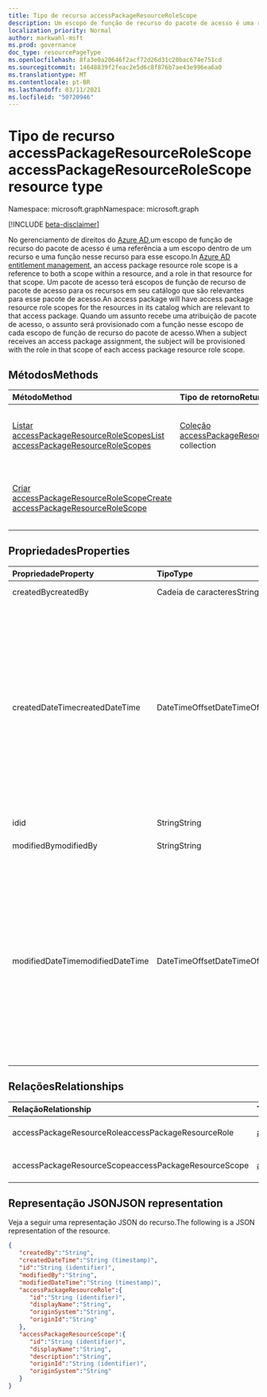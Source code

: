 ```yaml
---
title: Tipo de recurso accessPackageResourceRoleScope
description: Um escopo de função de recurso do pacote de acesso é uma referência a um escopo dentro de um recurso e a uma função nesse recurso.
localization_priority: Normal
author: markwahl-msft
ms.prod: governance
doc_type: resourcePageType
ms.openlocfilehash: 8fa3e0a20646f2acf72d26d31c20bac674e751cd
ms.sourcegitcommit: 14648839f2feac2e5d6c8f876b7ae43e996ea6a0
ms.translationtype: MT
ms.contentlocale: pt-BR
ms.lasthandoff: 03/11/2021
ms.locfileid: "50720946"
---
```

# <a name="accesspackageresourcerolescope-resource-type"></a><span data-ttu-id="a4a6c-103">Tipo de recurso accessPackageResourceRoleScope</span><span class="sxs-lookup"><span data-stu-id="a4a6c-103">accessPackageResourceRoleScope resource type</span></span>

<span data-ttu-id="a4a6c-104">Namespace: microsoft.graph</span><span class="sxs-lookup"><span data-stu-id="a4a6c-104">Namespace: microsoft.graph</span></span>

[!INCLUDE [beta-disclaimer](../../includes/beta-disclaimer.md)]

<span data-ttu-id="a4a6c-105">No gerenciamento de direitos do [Azure AD,](entitlementmanagement-root.md)um escopo de função de recurso do pacote de acesso é uma referência a um escopo dentro de um recurso e uma função nesse recurso para esse escopo.</span><span class="sxs-lookup"><span data-stu-id="a4a6c-105">In [Azure AD entitlement management](entitlementmanagement-root.md), an access package resource role scope is a reference to both a scope within a resource, and a role in that resource for that scope.</span></span>  <span data-ttu-id="a4a6c-106">Um pacote de acesso terá escopos de função de recurso de pacote de acesso para os recursos em seu catálogo que são relevantes para esse pacote de acesso.</span><span class="sxs-lookup"><span data-stu-id="a4a6c-106">An access package will have access package resource role scopes for the resources in its catalog which are relevant to that access package.</span></span>  <span data-ttu-id="a4a6c-107">Quando um assunto recebe uma atribuição de pacote de acesso, o assunto será provisionado com a função nesse escopo de cada escopo de função de recurso do pacote de acesso.</span><span class="sxs-lookup"><span data-stu-id="a4a6c-107">When a subject receives an access package assignment, the subject will be provisioned with the role in that scope of each access package resource role scope.</span></span>

## <a name="methods"></a><span data-ttu-id="a4a6c-108">Métodos</span><span class="sxs-lookup"><span data-stu-id="a4a6c-108">Methods</span></span>

| <span data-ttu-id="a4a6c-109">Método</span><span class="sxs-lookup"><span data-stu-id="a4a6c-109">Method</span></span>       | <span data-ttu-id="a4a6c-110">Tipo de retorno</span><span class="sxs-lookup"><span data-stu-id="a4a6c-110">Return Type</span></span> | <span data-ttu-id="a4a6c-111">Descrição</span><span class="sxs-lookup"><span data-stu-id="a4a6c-111">Description</span></span> |
|:-------------|:------------|:------------|
| [<span data-ttu-id="a4a6c-112">Listar accessPackageResourceRoleScopes</span><span class="sxs-lookup"><span data-stu-id="a4a6c-112">List accessPackageResourceRoleScopes</span></span>](../api/accesspackage-list-accesspackageresourcerolescopes.md) | <span data-ttu-id="a4a6c-113">[Coleção accessPackageResourceRoleScope](accesspackageresourcerolescope.md)</span><span class="sxs-lookup"><span data-stu-id="a4a6c-113">[accessPackageResourceRoleScope](accesspackageresourcerolescope.md) collection</span></span> | <span data-ttu-id="a4a6c-114">Recupere uma lista de **objetos accessPackageResourceRoleScope** para um pacote de acesso.</span><span class="sxs-lookup"><span data-stu-id="a4a6c-114">Retrieve a list of **accessPackageResourceRoleScope** objects for an access package.</span></span> |
| [<span data-ttu-id="a4a6c-115">Criar accessPackageResourceRoleScope</span><span class="sxs-lookup"><span data-stu-id="a4a6c-115">Create accessPackageResourceRoleScope</span></span>](../api/accesspackage-post-accesspackageresourcerolescopes.md) | | <span data-ttu-id="a4a6c-116">Crie um novo **objeto accessPackageResourceRoleScope** para um pacote de acesso.</span><span class="sxs-lookup"><span data-stu-id="a4a6c-116">Create a new **accessPackageResourceRoleScope** object for an access package.</span></span> |

## <a name="properties"></a><span data-ttu-id="a4a6c-117">Propriedades</span><span class="sxs-lookup"><span data-stu-id="a4a6c-117">Properties</span></span>

| <span data-ttu-id="a4a6c-118">Propriedade</span><span class="sxs-lookup"><span data-stu-id="a4a6c-118">Property</span></span>     | <span data-ttu-id="a4a6c-119">Tipo</span><span class="sxs-lookup"><span data-stu-id="a4a6c-119">Type</span></span>        | <span data-ttu-id="a4a6c-120">Descrição</span><span class="sxs-lookup"><span data-stu-id="a4a6c-120">Description</span></span> |
|:-------------|:------------|:------------|
|<span data-ttu-id="a4a6c-121">createdBy</span><span class="sxs-lookup"><span data-stu-id="a4a6c-121">createdBy</span></span>|<span data-ttu-id="a4a6c-122">Cadeia de caracteres</span><span class="sxs-lookup"><span data-stu-id="a4a6c-122">String</span></span>|<span data-ttu-id="a4a6c-123">Somente leitura.</span><span class="sxs-lookup"><span data-stu-id="a4a6c-123">Read-only.</span></span>|
|<span data-ttu-id="a4a6c-124">createdDateTime</span><span class="sxs-lookup"><span data-stu-id="a4a6c-124">createdDateTime</span></span>|<span data-ttu-id="a4a6c-125">DateTimeOffset</span><span class="sxs-lookup"><span data-stu-id="a4a6c-125">DateTimeOffset</span></span>|<span data-ttu-id="a4a6c-126">O tipo Timestamp representa informações de data e hora usando o formato ISO 8601 e está sempre no horário UTC.</span><span class="sxs-lookup"><span data-stu-id="a4a6c-126">The Timestamp type represents date and time information using ISO 8601 format and is always in UTC time.</span></span> <span data-ttu-id="a4a6c-127">Por exemplo, meia-noite UTC em 1 de janeiro de 2014 é `2014-01-01T00:00:00Z`</span><span class="sxs-lookup"><span data-stu-id="a4a6c-127">For example, midnight UTC on Jan 1, 2014 is `2014-01-01T00:00:00Z`</span></span>|
|<span data-ttu-id="a4a6c-128">id</span><span class="sxs-lookup"><span data-stu-id="a4a6c-128">id</span></span>|<span data-ttu-id="a4a6c-129">String</span><span class="sxs-lookup"><span data-stu-id="a4a6c-129">String</span></span>| <span data-ttu-id="a4a6c-130">Somente leitura.</span><span class="sxs-lookup"><span data-stu-id="a4a6c-130">Read-only.</span></span>|
|<span data-ttu-id="a4a6c-131">modifiedBy</span><span class="sxs-lookup"><span data-stu-id="a4a6c-131">modifiedBy</span></span>|<span data-ttu-id="a4a6c-132">String</span><span class="sxs-lookup"><span data-stu-id="a4a6c-132">String</span></span>|<span data-ttu-id="a4a6c-133">Somente leitura.</span><span class="sxs-lookup"><span data-stu-id="a4a6c-133">Read-only.</span></span>|
|<span data-ttu-id="a4a6c-134">modifiedDateTime</span><span class="sxs-lookup"><span data-stu-id="a4a6c-134">modifiedDateTime</span></span>|<span data-ttu-id="a4a6c-135">DateTimeOffset</span><span class="sxs-lookup"><span data-stu-id="a4a6c-135">DateTimeOffset</span></span>|<span data-ttu-id="a4a6c-136">O tipo Timestamp representa informações de data e hora usando o formato ISO 8601 e está sempre no horário UTC.</span><span class="sxs-lookup"><span data-stu-id="a4a6c-136">The Timestamp type represents date and time information using ISO 8601 format and is always in UTC time.</span></span> <span data-ttu-id="a4a6c-137">Por exemplo, meia-noite UTC em 1 de janeiro de 2014 é `2014-01-01T00:00:00Z`</span><span class="sxs-lookup"><span data-stu-id="a4a6c-137">For example, midnight UTC on Jan 1, 2014 is `2014-01-01T00:00:00Z`</span></span>|

## <a name="relationships"></a><span data-ttu-id="a4a6c-138">Relações</span><span class="sxs-lookup"><span data-stu-id="a4a6c-138">Relationships</span></span>

| <span data-ttu-id="a4a6c-139">Relação</span><span class="sxs-lookup"><span data-stu-id="a4a6c-139">Relationship</span></span> | <span data-ttu-id="a4a6c-140">Tipo</span><span class="sxs-lookup"><span data-stu-id="a4a6c-140">Type</span></span>        | <span data-ttu-id="a4a6c-141">Descrição</span><span class="sxs-lookup"><span data-stu-id="a4a6c-141">Description</span></span> |
|:-------------|:------------|:------------|
|<span data-ttu-id="a4a6c-142">accessPackageResourceRole</span><span class="sxs-lookup"><span data-stu-id="a4a6c-142">accessPackageResourceRole</span></span>|[<span data-ttu-id="a4a6c-143">accessPackageResourceRole</span><span class="sxs-lookup"><span data-stu-id="a4a6c-143">accessPackageResourceRole</span></span>](accesspackageresourcerole.md)| <span data-ttu-id="a4a6c-144">Somente leitura.</span><span class="sxs-lookup"><span data-stu-id="a4a6c-144">Read-only.</span></span> <span data-ttu-id="a4a6c-145">Anulável.</span><span class="sxs-lookup"><span data-stu-id="a4a6c-145">Nullable.</span></span>|
|<span data-ttu-id="a4a6c-146">accessPackageResourceScope</span><span class="sxs-lookup"><span data-stu-id="a4a6c-146">accessPackageResourceScope</span></span>|[<span data-ttu-id="a4a6c-147">accessPackageResourceScope</span><span class="sxs-lookup"><span data-stu-id="a4a6c-147">accessPackageResourceScope</span></span>](accesspackageresourcescope.md)| <span data-ttu-id="a4a6c-p105">Somente leitura. Anulável.</span><span class="sxs-lookup"><span data-stu-id="a4a6c-p105">Read-only. Nullable.</span></span>|

## <a name="json-representation"></a><span data-ttu-id="a4a6c-150">Representação JSON</span><span class="sxs-lookup"><span data-stu-id="a4a6c-150">JSON representation</span></span>

<span data-ttu-id="a4a6c-151">Veja a seguir uma representação JSON do recurso.</span><span class="sxs-lookup"><span data-stu-id="a4a6c-151">The following is a JSON representation of the resource.</span></span>

<!-- {
  "blockType": "resource",
  "optionalProperties": [

  ],
  "@odata.type": "microsoft.graph.accessPackageResourceRoleScope",
  "keyProperty": "id"
}-->

```json
{
   "createdBy":"String",
   "createdDateTime":"String (timestamp)",
   "id":"String (identifier)",
   "modifiedBy":"String",
   "modifiedDateTime":"String (timestamp)",
   "accessPackageResourceRole":{
      "id":"String (identifier)",
      "displayName":"String",
      "originSystem":"String",
      "originId":"String"
   },
   "accessPackageResourceScope":{
      "id":"String (identifier)",
      "displayName":"String",
      "description":"String",
      "originId":"String (identifier)",
      "originSystem":"String"
   }
}
```

<!-- uuid: 16cd6b66-4b1a-43a1-adaf-3a886856ed98
2019-02-04 14:57:30 UTC -->
<!-- {
  "type": "#page.annotation",
  "description": "accessPackageResourceRoleScope resource",
  "keywords": "",
  "section": "documentation",
  "tocPath": ""
}-->


